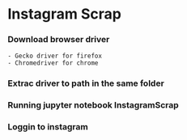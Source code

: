 # Instagram Scrap
### Download browser driver 
	- Gecko driver for firefox
	- Chromedriver for chrome
### Extrac driver to path in the same folder
### Running jupyter notebook InstagramScrap
### Loggin to instagram
